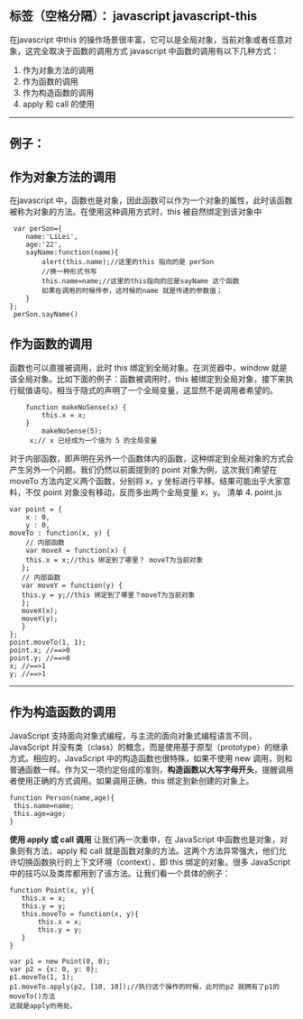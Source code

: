 ﻿
标签（空格分隔）： javascript
javascript-this
----------
在javascript 中this 的操作场景很丰富，它可以是全局对象，当前对象或者任意对象，这完全取决于函数的调用方式
javascript 中函数的调用有以下几种方式：
 1. 作为对象方法的调用
 2. 作为函数的调用
 3. 作为构造函数的调用
 4. apply 和 call 的使用
----------
例子：
----------
**作为对象方法的调用**
----------
在javascript 中，函数也是对象，因此函数可以作为一个对象的属性，此时该函数被称为对象的方法。在使用这种调用方式时，this 被自然绑定到该对象中


     var perSon={
        name:'LiLei',
        age:'22',
        sayName:function(name){
            alert(this.name);//这里的this 指向的是 perSon
            //换一种形式书写 
            this.name=name;//这里的this指向的应是sayName 这个函数 
            如果在调用的时候传参，这时候的name 就是传递的参数值；
        }
    };
     perSon.sayName()
**作为函数的调用**
----------
函数也可以直接被调用，此时 this 绑定到全局对象。在浏览器中，window 就是该全局对象。比如下面的例子：函数被调用时，this 被绑定到全局对象，接下来执行赋值语句，相当于隐式的声明了一个全局变量，这显然不是调用者希望的。

        function makeNoSense(x) { 
            this.x = x; 
        } 
            makeNoSense(5); 
         x;// x 已经成为一个值为 5 的全局变量

对于内部函数，即声明在另外一个函数体内的函数，这种绑定到全局对象的方式会产生另外一个问题。我们仍然以前面提到的 point 对象为例，这次我们希望在 moveTo 方法内定义两个函数，分别将 x，y 坐标进行平移。结果可能出乎大家意料，不仅 point 对象没有移动，反而多出两个全局变量 x，y。
清单 4. point.js

    var point = { 
        x : 0, 
        y : 0, 
    moveTo : function(x, y) { 
        // 内部函数
        var moveX = function(x) { 
        this.x = x;//this 绑定到了哪里？ moveT为当前对象
       }; 
       // 内部函数
       var moveY = function(y) { 
       this.y = y;//this 绑定到了哪里？moveT为当前对象
       }; 
       moveX(x); 
       moveY(y); 
       } 
    }; 
    point.moveTo(1, 1); 
    point.x; //==>0 
    point.y; //==>0 
    x; //==>1 
    y; //==>1

----------
作为构造函数的调用
----------
JavaScript 支持面向对象式编程，与主流的面向对象式编程语言不同，JavaScript 并没有类（class）的概念，而是使用基于原型（prototype）的继承方式。相应的，JavaScript 中的构造函数也很特殊，如果不使用 new 调用，则和普通函数一样。作为又一项约定俗成的准则，**构造函数以大写字母开头**，提醒调用者使用正确的方式调用。如果调用正确，this 绑定到新创建的对象上。

    function Person(name,age){
     this.name=name;
     this.age=age;
    }

**使用 apply 或 call 调用**
让我们再一次重申，在 JavaScript 中函数也是对象，对象则有方法，apply 和 call 就是函数对象的方法。这两个方法异常强大，他们允许切换函数执行的上下文环境（context），即 this 绑定的对象。很多 JavaScript 中的技巧以及类库都用到了该方法。让我们看一个具体的例子：

    function Point(x, y){ 
       this.x = x; 
       this.y = y; 
       this.moveTo = function(x, y){ 
           this.x = x; 
           this.y = y; 
       } 
    } 
     
    var p1 = new Point(0, 0); 
    var p2 = {x: 0, y: 0}; 
    p1.moveTo(1, 1); 
    p1.moveTo.apply(p2, [10, 10]);//执行这个操作的时候，此时的p2 就拥有了p1的moveTo()方法
    这就是apply的用处。

 


